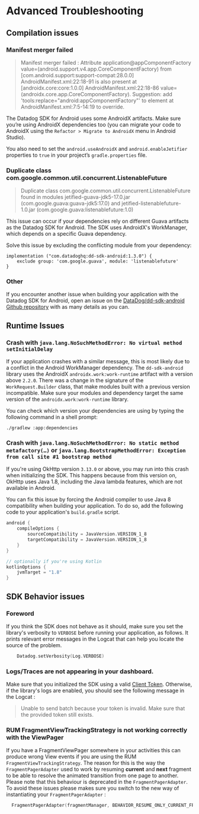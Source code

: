 # Advanced Troubleshooting

## Compilation issues

### Manifest merger failed

> Manifest merger failed : Attribute application@appComponentFactory value=(android.support.v4.app.CoreComponentFactory) from [com.android.support:support-compat:28.0.0] AndroidManifest.xml:22:18-91 is also present at [androidx.core:core:1.0.0] AndroidManifest.xml:22:18-86 value=(androidx.core.app.CoreComponentFactory).
> Suggestion: add 'tools:replace="android:appComponentFactory"' to <application> element at AndroidManifest.xml:7:5-14:19 to override.

The Datadog SDK for Android uses some AndroidX artifacts. Make sure you’re using AndroidX dependencies too (you can migrate your code to AndroidX using the `Refactor > Migrate to AndroidX` menu in Android Studio).

You also need to set the `android.useAndroidX` and `android.enableJetifier` properties to `true` in your project’s `gradle.properties` file.

### Duplicate class com.google.common.util.concurrent.ListenableFuture


> Duplicate class com.google.common.util.concurrent.ListenableFuture found in modules jetified-guava-jdk5-17.0.jar (com.google.guava:guava-jdk5:17.0) and jetified-listenablefuture-1.0.jar (com.google.guava:listenablefuture:1.0)

This issue can occur if your dependencies rely on different Guava artifacts as the Datadog SDK for Android. The SDK uses AndroidX's WorkManager, which depends on a specific Guava dependency.

Solve this issue by excluding the conflicting module from your dependency:

```
implementation ("com.datadoghq:dd-sdk-android:1.3.0") {
    exclude group: 'com.google.guava', module: 'listenablefuture'
}
```

### Other

If you encounter another issue when building your application with the Datadog SDK for Android, open an issue on the [DataDog/dd-sdk-android Github repository](https://github.com/DataDog/dd-sdk-android/issues/new?assignees=&labels=bug&template=bug_report.md&title=) with as many details as you can.

## Runtime Issues

### Crash with `java.lang.NoSuchMethodError: No virtual method setInitialDelay`

If your application crashes with a similar message, this is most likely due to a conflict in the Android WorkManager dependency. The `dd-sdk-android` library uses the AndroidX `androidx.work:work-runtime` artifact with a version above `2.2.0`. There was a change in the signature of the `WorkRequest.Builder` class, that make modules built with a previous version incompatible. Make sure your modules and dependency target the same version of the `androidx.work:work-runtime` library.

You can check which version your dependencies are using by typing the following command in a shell prompt:

```shell script
./gradlew :app:dependencies
```

### Crash with `java.lang.NoSuchMethodError: No static method metafactory(…)` or `java.lang.BootstrapMethodError: Exception from call site #1 bootstrap method`

If you're using OkHttp version `3.13.0` or above, you may run into this crash when initializing the SDK. This happens because from this version on, OkHttp uses Java 1.8, including the Java lambda features, which are not available in Android.

You can fix this issue by forcing the Android compiler to use Java 8 compatibility when building your application. To do so, add the following code to your application's `build.gradle` script.

```groovy
android {
    compileOptions {
        sourceCompatibility = JavaVersion.VERSION_1_8
        targetCompatibility = JavaVersion.VERSION_1_8
    }
}

// optionally if you're using Kotlin  
kotlinOptions {
    jvmTarget = "1.8"
}
```

## SDK Behavior issues

### Foreword

If you think the SDK does not behave as it should, make sure you set the library's verbosity to `VERBOSE` before running your application, as follows. It prints relevant error messages in the Logcat that can help you locate the source of the problem.

```kotlin
    Datadog.setVerbosity(Log.VERBOSE)
```

### Logs/Traces are not appearing in your dashboard.

Make sure that you initialized the SDK using a valid [Client Token](https://docs.datadoghq.com/account_management/api-app-keys/#client-tokens).
Otherwise, if the library's logs are enabled, you should see the following message in the Logcat :

> Unable to send batch because your token is invalid. Make sure that the provided token still exists.

### RUM FragmentViewTrackingStrategy is not working correctly with the ViewPager

If you have a FragmentViewPager somewhere in your activities this can produce wrong View events if you are using the RUM `FragmentViewTrackingStrategy`.
The reason for this is the way the `FragmentPagerAdapter` used to work by resuming **current** and **next** fragment to be able to resolve the
animated transition from one page to another. Please note that this behaviour is deprecated in the `FragmentPagerAdapter`. To avoid these issues please
makes sure you switch to the new way of instantiating your `FragmentPagerAdapter` :
```kotlin
  FragmentPagerAdapter(fragmentManager, BEHAVIOR_RESUME_ONLY_CURRENT_FRAGMENT)
```
